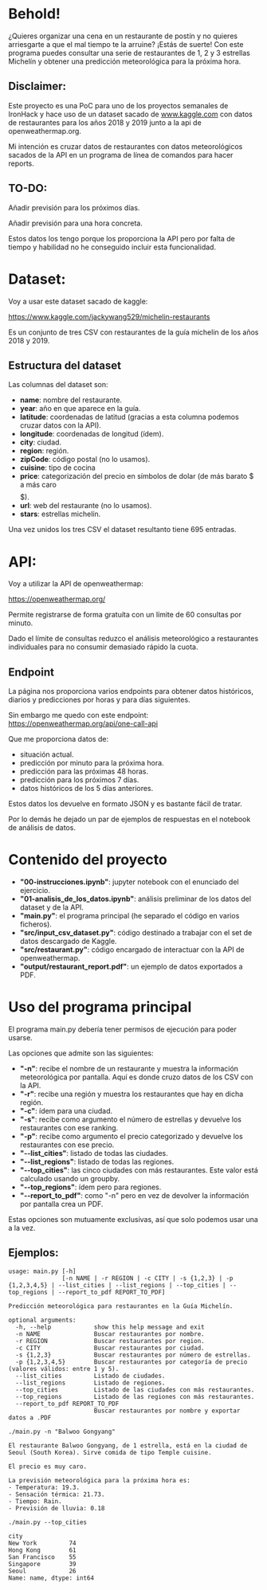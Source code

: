 # Behold!
¿Quieres organizar una cena en un restaurante de postín y no quieres arriesgarte a que el mal tiempo te la arruine? ¡Estás de suerte! Con este programa puedes consultar una serie de restaurantes de 1, 2 y 3 estrellas Michelín y obtener una predicción meteorológica para la próxima hora.

## Disclaimer:
Este proyecto es una PoC para uno de los proyectos semanales de IronHack y hace uso de un dataset sacado de www.kaggle.com con datos de restaurantes para los años 2018 y 2019 junto a la api de openweathermap.org.

Mi intención es cruzar datos de restaurantes con datos meteorológicos sacados de la API en un programa de línea de comandos para hacer reports.

## TO-DO:
Añadir previsión para los próximos días.

Añadir previsión para una hora concreta.

Estos datos los tengo porque los proporciona la API pero por falta de tiempo y habilidad no he conseguido incluir esta funcionalidad.


# Dataset:
Voy a usar este dataset sacado de kaggle:

https://www.kaggle.com/jackywang529/michelin-restaurants

Es un conjunto de tres CSV con restaurantes de la guía michelin de los años 2018 y 2019.

## Estructura del dataset
Las columnas del dataset son:
- <b>name</b>:         nombre del restaurante.
- <b>year</b>:         año en que aparece en la guía.
- <b>latitude</b>:     coordenadas de latitud (gracias a esta columna podemos cruzar datos con la API).
- <b>longitude</b>:    coordenadas de longitud (ídem).
- <b>city</b>:         ciudad.
- <b>region</b>:       región.
- <b>zipCode</b>:      código postal (no lo usamos).
- <b>cuisine</b>:      tipo de cocina
- <b>price</b>:        categorización del precio en símbolos de dolar (de más barato $ a más caro $$$$$).
- <b>url</b>:          web del restaurante (no lo usamos).
- <b>stars</b>:        estrellas michelín.

Una vez unidos los tres CSV el dataset resultanto tiene 695 entradas.

# API:
Voy a utilizar la API de openweathermap:

https://openweathermap.org/

Permite registrarse de forma gratuíta con un límite de 60 consultas por minuto. 

Dado el límite de consultas reduzco el análisis meteorológico a restaurantes individuales para no consumir demasiado rápido la cuota.

## Endpoint
La página nos proporciona varios endpoints para obtener datos históricos, diarios y predicciones por horas y para días siguientes. 

Sin embargo me quedo con este endpoint:
https://openweathermap.org/api/one-call-api

Que me proporciona datos de:
- situación actual.
- predicción por minuto para la próxima hora.
- predicción para las próximas 48 horas.
- predicción para los próximos 7 días.
- datos históricos de los 5 días anteriores.

Estos datos los devuelve en formato JSON y es bastante fácil de tratar.

Por lo demás he dejado un par de ejemplos de respuestas en el notebook de análisis de datos.


# Contenido del proyecto
- <b>"00\-instrucciones.ipynb"</b>:         jupyter notebook con el enunciado del ejercicio.
- <b>"01\-analisis_de_los_datos.ipynb"</b>: análisis preliminar de los datos del dataset y de la API.
- <b>"main.py"</b>:                         el programa principal (he separado el código en varios ficheros).
- <b>"src/input_csv_dataset.py"</b>:        código destinado a trabajar con el set de datos descargado de Kaggle.
- <b>"src/restaurant.py"</b>:               código encargado de interactuar con la API de openweathermap.
- <b>"output/restaurant_report.pdf"</b>:    un ejemplo de datos exportados a PDF.

# Uso del programa principal
El programa main.py debería tener permisos de ejecución para poder usarse.

Las opciones que admite son las siguientes:
- <b>"-n"</b>: recibe el nombre de un restaurante y muestra la información meteorológica por pantalla. 
Aquí es donde cruzo datos de los CSV con la API.
- <b>"-r"</b>: recibe una región y muestra los restaurantes que hay en dicha región.
- <b>"-c"</b>: ídem para una ciudad.
- <b>"-s"</b>: recibe como argumento el número de estrellas y devuelve los restaurantes con ese ranking.
- <b>"-p"</b>: recibe como argumento el precio categorizado y devuelve los restaurantes con ese precio.
- <b>"--list_cities"</b>: listado de todas las ciudades.
- <b>"--list_regions"</b>: listado de todas las regiones.
- <b>"--top_cities"</b>: las cinco ciudades con más restaurantes. Este valor está calculado usando un groupby.
- <b>"--top_regions"</b>: ídem pero para regiones.
- <b>"--report_to_pdf"</b>: como "-n" pero en vez de devolver la información por pantalla crea un PDF.

Estas opciones son mutuamente exclusivas, así que solo podemos usar una a la vez.

## Ejemplos:
```
usage: main.py [-h]
               [-n NAME | -r REGION | -c CITY | -s {1,2,3} | -p {1,2,3,4,5} | --list_cities | --list_regions | --top_cities | --top_regions | --report_to_pdf REPORT_TO_PDF]

Predicción meteorológica para restaurantes en la Guía Michelín.

optional arguments:
  -h, --help            show this help message and exit
  -n NAME               Buscar restaurantes por nombre.
  -r REGION             Buscar restaurantes por region.
  -c CITY               Buscar restaurantes por ciudad.
  -s {1,2,3}            Buscar restaurantes por número de estrellas.
  -p {1,2,3,4,5}        Buscar restaurantes por categoría de precio (valores válidos: entre 1 y 5).
  --list_cities         Listado de ciudades.
  --list_regions        Listado de regiones.
  --top_cities          Listado de las ciudades con más restaurantes.
  --top_regions         Listado de las regiones con más restaurantes.
  --report_to_pdf REPORT_TO_PDF
                        Buscar restaurantes por nombre y exportar datos a .PDF
```

```
./main.py -n "Balwoo Gongyang"

El restaurante Balwoo Gongyang, de 1 estrella, está en la ciudad de Seoul (South Korea). Sirve comida de tipo Temple cuisine.

El precio es muy caro.

La previsión meteorológica para la próxima hora es:
- Temperatura: 19.3.
- Sensación térmica: 21.73.
- Tiempo: Rain.
- Previsión de lluvia: 0.18
```

```
./main.py --top_cities

city
New York         74
Hong Kong        61
San Francisco    55
Singapore        39
Seoul            26
Name: name, dtype: int64
```

